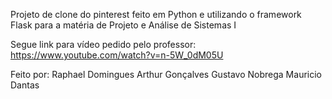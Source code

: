 Projeto de clone do pinterest feito em Python e utilizando o framework Flask para a matéria de Projeto e Análise de Sistemas I

Segue link para vídeo pedido pelo professor: https://www.youtube.com/watch?v=n-5W_0dM05U

Feito por:
Raphael Domingues
Arthur Gonçalves
Gustavo Nobrega
Mauricio Dantas
